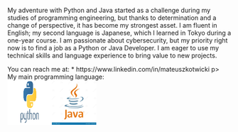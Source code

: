 <html>
<head>
<body></bod>
<p id ="myText"> My adventure with Python and Java started as a challenge during my studies of programming engineering, but thanks to determination and a change of perspective, it has become my strongest asset. I am fluent in English; my second language is Japanese, which I learned in Tokyo during a one-year course. I am passionate about cybersecurity, but my priority right now is to find a job as a Python or Java Developer. I am eager to use my technical skills and language experience to bring value to new projects. </p>
<p1 id="myText2"> You can reach me at: 
 * https://www.linkedin.com/in/mateuszkotwicki </p1>p>
<br>
My main programming language:
<div>
  <img align="left" width="100" height="100" src="https://github.com/Matekotw/scr-fastapi/blob/main/python%20logo.png"> 
  <img align="left" width="100" height="100" src="https://github.com/Matekotw/scr-todo-java/blob/main/java%20logo.jpg">
</div>
<br>
</bod>
</head>
</html>









<!---
Matekotw/Matekotw is a ✨ special ✨ repository because its `README.md` (this file) appears on your GitHub profile.
You can click the Preview link to take a look at your changes.
--->

